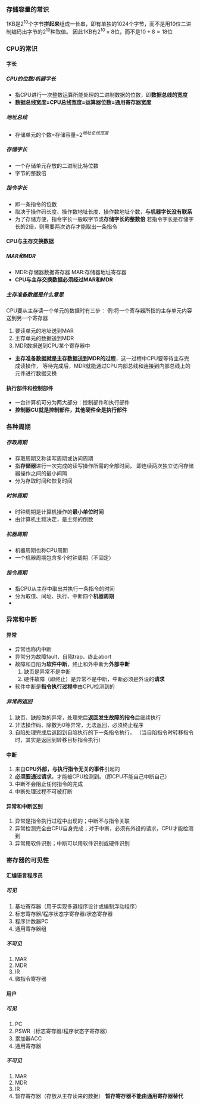 ### 存储容量的常识

1KB是$2^{10}$个字节**拼起来**组成一长串，即有单独的1024个字节，而不是用10位二进制编码出字节的$2^{10}$种取值。
因此1KB有$2^{10}\times 8$位，而不是$10+8=18$位



### CPU的常识

#### 字长

##### CPU的位数/机器字长

+ 指CPU进行一次整数运算所能处理的二进制数据的位数，即**数据总线的宽度**
+ **数据总线宽度=CPU总线宽度=运算器位数=通用寄存器宽度**

##### 地址总线

+ 存储单元的个数=存储容量=$2^{地址总线宽度}$

##### 存储字长

+ 一个存储单元存放的二进制比特位数
+ 字节的整数倍

##### 指令字长

+ 即一条指令的位数
+ 取决于操作码长度、操作数地址长度、操作数地址个数，**与机器字长没有联系**
+ 为了存储方便，指令字长一般取字节或**存储字长的整数倍**
  若指令字长是存储字长的2倍，则需要两次访存才能取出一条指令



#### CPU与主存交换数据

##### MAR和MDR

+ MDR:存储器数据寄存器
  MAR:存储器地址寄存器
+ **CPU与主存交换数据必须经过MAR和MDR**

##### 主存准备数据是什么意思

CPU要从主存读一个单元的数据时有三步：
例:将一个寄存器所指的主存单元内容送到另一个寄存器

1. 要读单元的地址送到MAR
2. 主存单元的数据送到MDR
3. MDR数据送到CPU某个寄存器中

+ **主存准备数据就是主存数据送到MDR的过程**，这一过程中CPU要等待主存完成读操作，
  等待完成后，MDR就能通过CPU内部总线和连接到内部总线上的元件进行数据交换



#### 执行部件和控制部件

+ 一台计算机可分为两大部分：控制部件和执行部件
+ **控制器CU就是控制部件，其他硬件全是执行部件**

### 各种周期

##### 存取周期

+ 存取周期又称读写周期或访问周期
+ 指**存储器**进行一次完成的读写操作所需的全部时间，
  即连续两次独立访问存储器操作之间的最小间隔
+ 分为存取时间和恢复时间

##### 时钟周期

+ 时钟周期是计算机操作的**最小单位时间**
+ 由计算机主频决定，是主频的倒数

##### 机器周期

+ 机器周期也称CPU周期
+ 一个机器周期包含多个时钟周期（不固定）

##### 指令周期

+ 指CPU从主存中取出并执行一条指令的时间
+ 分为取值、间址、执行、中断四个**机器周期**
+ 

### 异常和中断

#### 异常

+ 异常也称内中断
+ 异常分为故障fault、自陷trap、终止abort
+ 故障和自陷为**软件中断**，终止和外中断为**外部中断**
  1. 缺页是异常不是中断
  2. 硬件故障（即终止）是异常不是中断，中断必须是外设的**请求**
+ 软件中断是**指令执行过程中**由CPU检测到的

##### 异常的返回

1. 缺页、缺段类的异常，处理完后**返回发生故障的指令**后继续执行
2. 非法操作码、除数为0等异常，无法返回，必须终止程序
3. 自陷处理完成后返回到自陷执行的下一条指令执行。
   （当自陷指令时转移指令时，其实是返回到转移目标指令执行）

#### 中断

1. 来自**CPU外部，与执行指令无关的事件**引起的
2. **必须要通过请求**，才能被CPU检测到。（即CPU不能自己中断自己）
3. 中断不会阻止任何指令的完成
4. 中断处理过程不可被打断



#### 异常和中断区别

1. 异常是指令执行过程中出现的；中断不与指令关联
2. 异常检测完全由CPU自身完成；对于中断，必须有外设的请求，CPU才能检测到
3. 异常用软件识别；中断可以用软件识别或硬件识别



### 寄存器的可见性

#### 汇编语言程序员

##### 可见

1. 基址寄存器（用于实现多道程序设计或编制浮动程序）
2. 标志寄存器/程序状态字寄存器/状态寄存器
3. 程序计数器PC
4. 通用寄存器组

##### 不可见

1. MAR
2. MDR
3. IR
4. 微指令寄存器

#### 用户

##### 可见

1. PC
2. PSWR（标志寄存器/程序状态字寄存器）
3. 累加器ACC
4. 通用寄存器

##### 不可见

1. MAR
2. MDR
3. IR
4. 暂存寄存器（存放从主存读来的数据）
   **暂存寄存器不能由通用寄存器替代**
